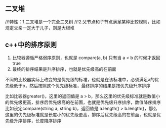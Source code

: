 ## 二叉堆
//!特性：1.二叉堆是一个完全二叉树
//!2.父节点和子节点满足某种比较规则，比如规定父亲一定大于儿子，则是大根堆

## c++中的排序原则
1. 比较器遵循严格弱序原则，也就是 compare(a, b) 只有当 a < b 的时候才返回true
2. 最终的排序结果是升序排序，也就是优先级高的在前面

不同的比较器实际上改变的是优先级的标准，也就是在该标准中，必须满足a的优先级低于b，然后按照这个优先级标准，最终排序的结果是按优先级升序排序

比如比较器greater<int>()，这里的返回值是 a > b，那么这里的优先级标准就是数值小的优先级更高，排序后优先级高的在前面，也就是优先级升序排序，数值降序排序
比如设定compare(string a, string b)，返回值是 a.length() > b.length()，那么这里的优先级标准就是长度小的优先级更高，排序后优先级高的在前面，也就是优先级升序排序，长度降序排序